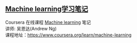 ## [Machine learning学习笔记](https://zhaohuabing.com/machine-learning) 

Coursera 在线课程 [Machine learning]( https://www.coursera.org/learn/machine-learning) 笔记<BR>
讲师: 吴恩达(Andrew Ng) <BR>
课程地址：https://www.coursera.org/learn/machine-learning<BR>
